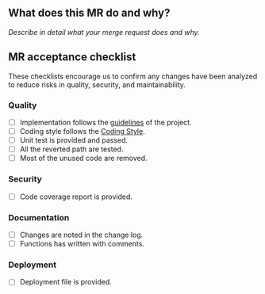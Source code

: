 ## What does this MR do and why?

_Describe in detail what your merge request does and why._

<!--
Please keep this description updated. Any discussion that related to this merge request
are useful for reviewers better understand your changes. Keeping the description updated is
especially important if they didn't participate in the discussion.
-->

## MR acceptance checklist

These checklists encourage us to confirm any changes have been analyzed to reduce risks in quality, security, and maintainability.

### Quality

- [ ] Implementation follows the [guidelines](GUIDELINES.md) of the project.
- [ ] Coding style follows the [Coding Style](https://app.asana.com/0/1110393615095724/1202201092359525/f).
- [ ] Unit test is provided and passed.
- [ ] All the reverted path are tested.
- [ ] Most of the unused code are removed.

### Security

- [ ] Code coverage report is provided.

### Documentation

- [ ] Changes are noted in the change log.
- [ ] Functions has written with comments.

### Deployment

- [ ] Deployment file is provided.
